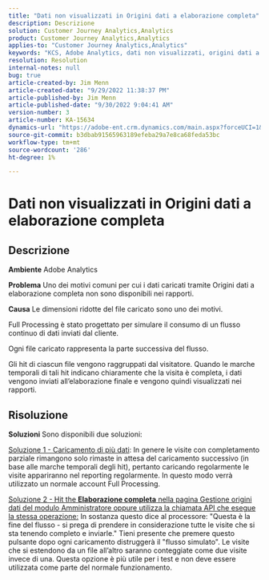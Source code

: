 ```yaml
---
title: "Dati non visualizzati in Origini dati a elaborazione completa"
description: Descrizione
solution: Customer Journey Analytics,Analytics
product: Customer Journey Analytics,Analytics
applies-to: "Customer Journey Analytics,Analytics"
keywords: "KCS, Adobe Analytics, dati non visualizzati, origini dati a elaborazione completa, best practice"
resolution: Resolution
internal-notes: null
bug: true
article-created-by: Jim Menn
article-created-date: "9/29/2022 11:38:37 PM"
article-published-by: Jim Menn
article-published-date: "9/30/2022 9:04:41 AM"
version-number: 3
article-number: KA-15634
dynamics-url: "https://adobe-ent.crm.dynamics.com/main.aspx?forceUCI=1&pagetype=entityrecord&etn=knowledgearticle&id=16d995d4-4f40-ed11-9db1-0022480866ad"
source-git-commit: b3dbab91565963189efeba29a7e8ca68feda53bc
workflow-type: tm+mt
source-wordcount: '286'
ht-degree: 1%

---
```


# Dati non visualizzati in Origini dati a elaborazione completa

## Descrizione


<b>Ambiente</b>
Adobe Analytics

<b>Problema</b>
Uno dei motivi comuni per cui i dati caricati tramite Origini dati a elaborazione completa non sono disponibili nei rapporti.

<b>Causa</b>
Le dimensioni ridotte del file caricato sono uno dei motivi.

Full Processing è stato progettato per simulare il consumo di un flusso continuo di dati inviati dal cliente.

Ogni file caricato rappresenta la parte successiva del flusso.

Gli hit di ciascun file vengono raggruppati dal visitatore. Quando le marche temporali di tali hit indicano chiaramente che la visita è completa, i dati vengono inviati all’elaborazione finale e vengono quindi visualizzati nei rapporti.


## Risoluzione


<b>Soluzioni</b>
Sono disponibili due soluzioni:

<u>Soluzione 1 - Caricamento di più dati</u>: In genere le visite con completamento parziale rimangono solo rimaste in attesa del caricamento successivo (in base alle marche temporali degli hit), pertanto caricando regolarmente le visite appariranno nel reporting regolarmente.
In questo modo verrà utilizzato un normale account Full Processing.

<u>Soluzione 2 - Hit the <b>Elaborazione completa</b> nella pagina Gestione origini dati del modulo Amministratore oppure utilizza la chiamata API che esegue la stessa operazione:</u>
In sostanza questo dice al processore: &quot;Questa è la fine del flusso - si prega di prendere in considerazione tutte le visite che si sta tenendo completo e inviarle.&quot;
Tieni presente che premere questo pulsante dopo ogni caricamento distruggerà il &quot;flusso simulato&quot;.
Le visite che si estendono da un file all’altro saranno conteggiate come due visite invece di una.
Questa opzione è più utile per i test e non deve essere utilizzata come parte del normale funzionamento.
